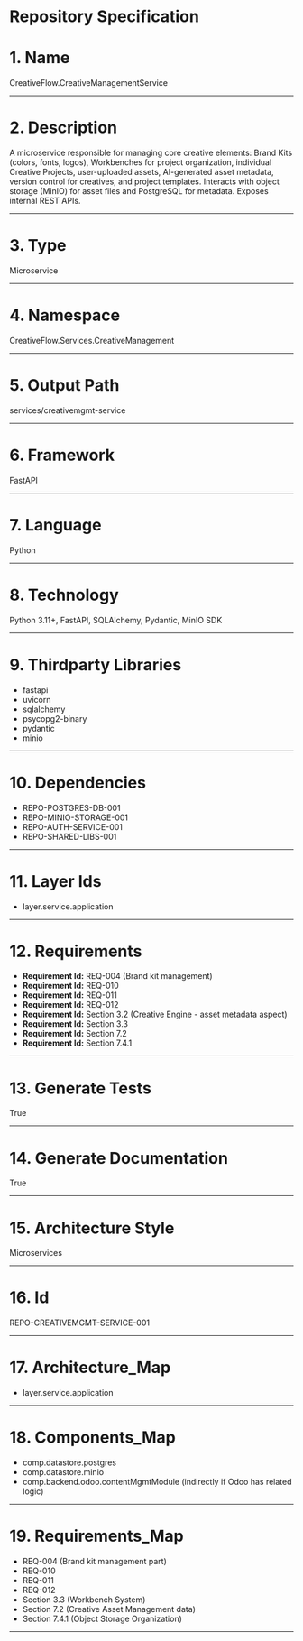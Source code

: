 # Repository Specification

# 1. Name
CreativeFlow.CreativeManagementService


---

# 2. Description
A microservice responsible for managing core creative elements: Brand Kits (colors, fonts, logos), Workbenches for project organization, individual Creative Projects, user-uploaded assets, AI-generated asset metadata, version control for creatives, and project templates. Interacts with object storage (MinIO) for asset files and PostgreSQL for metadata. Exposes internal REST APIs.


---

# 3. Type
Microservice


---

# 4. Namespace
CreativeFlow.Services.CreativeManagement


---

# 5. Output Path
services/creativemgmt-service


---

# 6. Framework
FastAPI


---

# 7. Language
Python


---

# 8. Technology
Python 3.11+, FastAPI, SQLAlchemy, Pydantic, MinIO SDK


---

# 9. Thirdparty Libraries

- fastapi
- uvicorn
- sqlalchemy
- psycopg2-binary
- pydantic
- minio


---

# 10. Dependencies

- REPO-POSTGRES-DB-001
- REPO-MINIO-STORAGE-001
- REPO-AUTH-SERVICE-001
- REPO-SHARED-LIBS-001


---

# 11. Layer Ids

- layer.service.application


---

# 12. Requirements

- **Requirement Id:** REQ-004 (Brand kit management)  
- **Requirement Id:** REQ-010  
- **Requirement Id:** REQ-011  
- **Requirement Id:** REQ-012  
- **Requirement Id:** Section 3.2 (Creative Engine - asset metadata aspect)  
- **Requirement Id:** Section 3.3  
- **Requirement Id:** Section 7.2  
- **Requirement Id:** Section 7.4.1  


---

# 13. Generate Tests
True


---

# 14. Generate Documentation
True


---

# 15. Architecture Style
Microservices


---

# 16. Id
REPO-CREATIVEMGMT-SERVICE-001


---

# 17. Architecture_Map

- layer.service.application


---

# 18. Components_Map

- comp.datastore.postgres
- comp.datastore.minio
- comp.backend.odoo.contentMgmtModule (indirectly if Odoo has related logic)


---

# 19. Requirements_Map

- REQ-004 (Brand kit management part)
- REQ-010
- REQ-011
- REQ-012
- Section 3.3 (Workbench System)
- Section 7.2 (Creative Asset Management data)
- Section 7.4.1 (Object Storage Organization)


---

